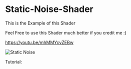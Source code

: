 # Static-Noise-Shader

This is the Example of this Shader

Feel Free to use this Shader
much better if you credit me :)

https://youtu.be/mhMMYcvZEBw

![Static Noise](https://user-images.githubusercontent.com/46512895/151552097-c1db1ca2-d34f-4ac8-ac4f-c681ae15375d.png)

Tutorial:
